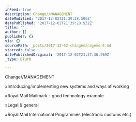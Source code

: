 ```yaml
---
inFeed: true
description: Change//MANAGEMENT
dateModified: '2017-12-02T21:39:28.590Z'
datePublished: '2017-12-02T21:39:28.932Z'
title: ''
author: []
publisher: {}
via: {}
sourcePath: _posts/2017-12-02-changemanagement.md
starred: false
datePublishedOriginal: '2017-12-02T21:37:36.969Z'
_type: Blurb

---
```

Change//MANAGEMENT

»Introducing/implementing new systems and ways of working

»Royal Mail Mailmark - good technology example

»Legal & general

»Royal Mail International Programmes (electronic customs etc.)